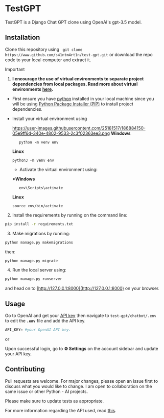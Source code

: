 # TestGPT

TestGPT is a Django Chat GPT clone using OpenAI's gpt-3.5 model.

## Installation
Clone this repository using ``` git clone https://www.github.com/s41ntm4rt1n/test-gpt.git``` or download the repo code to your local computer and extract it.
> [!IMPORTANT]
> 1. **I encourage the use of virtual environments to separate project dependencies from local packages. Read  more about virtual environments [here](https://www.freecodecamp.org/news/how-to-setup-virtual-environments-in-python/).**
>   - First ensure you have [python](https://www.python.org/) installed in your local machine since you will be using [Python Package Installer (PIP)](https://pypi.org/project/pip/) to install project dependencies.
  - Install your virtual environment using
    
     https://user-images.githubusercontent.com/25181517/186884150-05e9ff6d-340e-4802-9533-2c3f02363ee3.png **Windows**
     ```
        python -m venv env  
     ```
     **Linux**
     ```
     python3 -m venv env
     ```
     - Activate the virtual environment using:
       
     **>Windows**
     ```
        env\Scripts\activate
     ```
     **Linux**
     ```
     source env/bin/activate
    ```
2.  Install the requirements by running on the command line:
```bash
pip install -r requirements.txt
```

3.  Make migrations by running:
```bash
python manage.py makemigrations

```
then:
```bash
python manage.py migrate
```

4. Run the local server using:
```bash
python manage.py runserver
```
and head on to [http://127.0.0.1:8000](http://127.0.0.1:8000) on your browser.
 

## Usage
Go to OpenAI and get your [API key](https://platform.openai.com/account/api-keys) then navigate to ```test-gpt/chatbot/.env``` to edit the **```.env```** file and add the API key.

```python
API_KEY= #your OpenAI API key.
```
or

Upon successful login, go to **⚙ Settings** on the account sidebar and update your API key.
## Contributing

Pull requests are welcome. For major changes, please open an issue first
to discuss what you would like to change. I am open to collaboration on the same issue or other Python - AI projects.

Please make sure to update tests as appropriate.

For more information regarding the API used, read [this](https://platform.openai.com/docs/api-reference).
